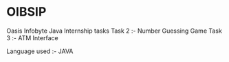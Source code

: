 # OIBSIP
Oasis Infobyte Java Internship tasks
Task 2 :-  Number Guessing Game
Task 3 :- ATM Interface

Language used :- JAVA
